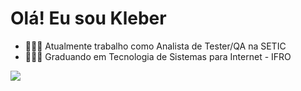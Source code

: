 # Olá! Eu sou Kleber

- 👨🏻‍💻 Atualmente trabalho como Analista de Tester/QA na SETIC
- 👨🏻‍🎓 Graduando em Tecnologia de Sistemas para Internet - IFRO

<div>
  <a href="https://www.linkedin.com/in/kleber-nogueira-438061192" target="_blank"><img src="https://img.shields.io/badge/-LinkedIn-%230077B5?style=for-the-badge&logo=linkedin&logoColor=white" target="_blank"></a>
</div>
